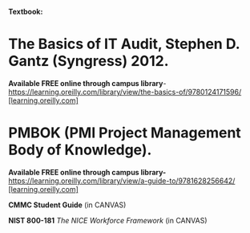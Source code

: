 **Textbook:**

# The Basics of IT Audit, Stephen D. Gantz (Syngress) 2012. 
**Available FREE online through campus library**- [https://learning.oreilly.com/library/view/the-basics-of/9780124171596/ [learning.oreilly.com]](https://urldefense.com/v3/__https://learning.oreilly.com/library/view/the-basics-of/9780124171596/__;!!OM2WEIN1DMg!FlRfJ1UMhGLUlvneDciLEv_LqUKlB9aX6Bs4Jm7VzFGRMlvC6gEmBCGLhTtC7QwXVRH70xE13AxVnQSFtZLqYixOMHuZx4Wo_Xbz_Ubl2Q$)

# PMBOK (PMI Project Management Body of Knowledge). 
**Available FREE online through campus library-** 
[https://learning.oreilly.com/library/view/a-guide-to/9781628256642/ [learning.oreilly.com]](https://urldefense.com/v3/__https://learning.oreilly.com/library/view/a-guide-to/9781628256642/__;!!OM2WEIN1DMg!FlRfJ1UMhGLUlvneDciLEv_LqUKlB9aX6Bs4Jm7VzFGRMlvC6gEmBCGLhTtC7QwXVRH70xE13AxVnQSFtZLqYixOMHuZx4Wo_XabJ63rfQ$)

**CMMC Student Guide** (in CANVAS)

**NIST 800-181** _The NICE Workforce Framework_ (in CANVAS)